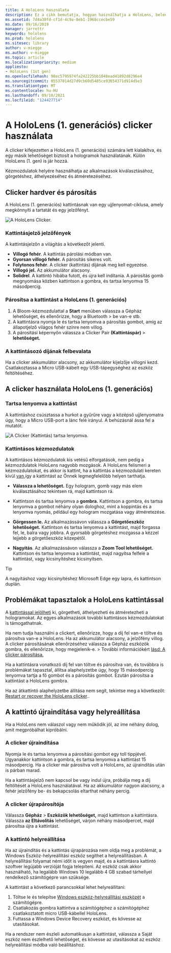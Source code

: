 ```yaml
---
title: A HoloLens használata
description: Ez a cikk bemutatja, hogyan használhatja a HoloLens, beleértve a kattintások párosítását, az díjszabást és a helyreállítást.
ms.assetid: 7d4a30fd-cf1d-4c9a-8eb1-1968ccecbe59
ms.date: 09/16/2019
manager: jarrettr
keywords: hololens
ms.prod: hololens
ms.sitesec: library
author: v-miegge
ms.author: v-miegge
ms.topic: article
ms.localizationpriority: medium
appliesto:
- HoloLens (1st gen)
ms.openlocfilehash: 98ec5795974fa242225bb1048ead41892d8296e4
ms.sourcegitcommit: 05537014d27d9cb60d5485ce93654371d914d5e3
ms.translationtype: MT
ms.contentlocale: hu-HU
ms.lasthandoff: 09/10/2021
ms.locfileid: "124427714"
---
```

# <a name="use-the-hololens-1st-gen-clicker"></a>A HoloLens (1. generációs) clicker használata

A clicker kifejezetten a HoloLens (1. generációs) számára lett kialakítva, és egy másik lehetőséget biztosít a hologramok használatának. Külön HoloLens (1. gen) is jár hozzá.

Kézmozdulatok helyére használhatja az alkalmazások kiválasztásához, görgetéshez, áthelyezéséhez és átméretezéséhez.

## <a name="clicker-hardware-and-pairing"></a>Clicker hardver és párosítás

A HoloLens (1. generációs) kattintásnak van egy ujjlenyomat-ciklusa, amely megkönnyíti a tartatát és egy jelzőfényt.

![A HoloLens Clicker.](images/use-hololens-clicker-1.png)

### <a name="clicker-indicator-lights"></a>Kattintásjelző jelzőfények

A kattintásjelzőn a világítás a következőt jelenti.

- **Villogó fehér**. A kattintás párolási módban van.
- **Gyorsan villogó fehér.** A párosítás sikeres volt.
- **Folytonos fehér**. A clicker (kattintás) díjának meg kell egyezése.
- **Villogó jel.** Az akkumulátor alacsony.
- **Solidrel**. A kattintó hibába futott, és újra kell indítania. A párosítás gomb megnyomása közben kattintson a gombra, és tartsa lenyomva 15 másodpercig.

### <a name="pair-the-clicker-with-your-hololens-1st-gen"></a>Párosítsa a kattintást a HoloLens (1. generációs)

1. A Bloom-kézmozdulattal a  **Start** menüben válassza a Gépház lehetőséget, és ellenőrizze, hogy a Bluetooth  >   be van-e stb.
1. A kattintásra nyomja le és tartsa lenyomva a párosítás gombot, amíg az állapotjelző világos fehér színre nem villog.
1. A párosítási képernyőn válassza a Clicker Pair **(Kattintáspár)**  >  **lehetőséget.**

### <a name="charge-the-clicker"></a>A kattintásozó díjának felbevalata

Ha a clicker akkumulátor alacsony, az akkumulátor kijelzője villogni kezd. Csatlakoztassa a Micro USB-kábelt egy USB-tápegységhez az eszköz feltöltéséhez.

## <a name="use-the-clicker-with-hololens-1st-gen"></a>A clicker használata HoloLens (1. generációs)

### <a name="hold-the-clicker"></a>Tartsa lenyomva a kattintást

A kattintáshoz csúsztassa a hurkot a gyűrűre vagy a középső ujjlenyomatra úgy, hogy a Micro USB-port a lánc felé irányul. A behúzásnál ássa fel a mutatót.

![A Clicker (Kattintás) tartsa lenyomva.](images/use-hololens-clicker-2.png)

### <a name="clicker-gestures"></a>Kattintásos kézmozdulatok

A kattintásos kézmozdulatok kis vetésű elforgatások, nem pedig a kézmozdulatok HoloLens nagyobb mozgások. A HoloLens felismeri a kézmozdulatokat, és akkor is kattint, ha a kattintás a kézmozdulati kereten kívül [van,](hololens1-basic-usage.md)így a kattintást az Önnek legmegfelelőbb helyen tarthatja.

- **Válassza a lehetőséget.** Egy hologram, gomb vagy más elem kiválasztásához tekintsen rá, majd kattintson rá.

- Kattintson és tartsa lenyomva a **gombra.** Kattintson a gombra, és tartsa lenyomva a gombot néhány olyan dologhoz, mint a koppintás és a lenyomva nyomás, például egy hologram mozgatása vagy átméretezése.

- **Görgessen le.** Az alkalmazássávon válassza a **Görgetőeszköz lehetőséget.** Kattintson és tartsa lenyomva a kattintást, majd forgassa fel, le, balra vagy jobbra. A gyorsabb görgetéshez mozgassa a kézzel lejjebb a görgetőeszköz közepétől.

- **Nagyítás**. Az alkalmazássávon válassza a **Zoom Tool lehetőséget.** Kattintson és tartsa lenyomva a kattintást, majd nagyítsa felfelé a kattintást, vagy kicsinyítéshez kicsinyítsen.

> [!TIP]
> A nagyításhoz vagy kicsinyítéshez Microsoft Edge egy lapra, és kattintson duplán.

## <a name="im-having-problems-using-the-hololens-clicker"></a>Problémákat tapasztalok a HoloLens kattintással

A [kattintással jelölheti](hololens1-clicker.md) ki, görgetheti, áthelyezheti és átméretezheti a hologramokat. Az egyes alkalmazások további kattintásos kézmozdulatokat is támogathatnak.

Ha nem tudja használni a clickert, ellenőrizze, hogy a díj fel van-e töltve és párosítva van-e a HoloLens. Ha az akkumulátor alacsony, a jelzőfény villog. A clicker párosításának ellenőrzéséhez válassza a Gépház eszközök gombra, és ellenőrizze, hogy megjelenik-e.  >   További információkért [lásd: A clicker párosítása.](hololens1-clicker.md)

Ha a kattintásra vonatkozó díj fel van töltve és párosítva van, és továbbra is problémákat tapasztal, állítsa alaphelyzetbe úgy, hogy 15 másodpercig lenyomva tartja a fő gombot és a párosítás gombot. Ezután párosítsa a kattintást a HoloLens gombra.

Ha az átkattintó alaphelyzetbe állítása nem segít, tekintse meg a következőt: [Restart or recover the HoloLens clicker](hololens1-clicker.md#restart-or-recover-the-clicker)..
## <a name="restart-or-recover-the-clicker"></a>A kattintó újraindítása vagy helyreállítása

Ha a HoloLens nem válaszol vagy nem működik jól, az íme néhány dolog, amit megpróbálhat kipróbálni.

### <a name="restart-the-clicker"></a>A clicker újraindítása

Nyomja le és tartsa lenyomva a párosítási gombot egy toll tippjével. Ugyanakkor kattintson a gombra, és tartsa lenyomva a kattintást 15 másodpercig. Ha a clicker már párosítva volt a HoloLens, az újraindítás után is párban marad.

Ha a kattintásjelző nem kapcsol be vagy indul újra, próbálja meg a díj feltöltését a HoloLens használatával. Ha az akkumulátor nagyon alacsony, a fehér jelzőfény be- és bekapcsolás eltarthat néhány percig.

### <a name="re-pair-the-clicker"></a>A clicker újrapárosítója

Válassza **Gépház**  >  **Eszközök lehetőséget,** majd kattintson a kattintásra. Válassza **az Eltávolítás** lehetőséget, várjon néhány másodpercet, majd párosítsa újra a kattintást.

### <a name="recover-the-clicker"></a>A kattintó helyreállítása

Ha az újraindítás és a kattintás újrapározása nem oldja meg a problémát, a Windows Eszköz-helyreállítási eszköz segíthet a helyreállításban. A helyreállítási folyamat némi időt is vegyen majd, és a kattintásra kattintó szoftver legújabb verzióját fogja telepíteni. Az eszköz csak akkor használható, ha legalább Windows 10 legalább 4 GB szabad tárhellyel rendelkező számítógépre van szüksége.

A kattintást a következő parancsokkal lehet helyreállítani:

1. Töltse le és telepítse [Windows eszköz-helyreállítási eszközét](https://dev.azure.com/ContentIdea/ContentIdea/_queries/query/8a004dbe-73f8-4a32-94bc-368fc2f2a895/) a számítógépre.
1. Csatlakozás gombra kattintva a számítógéphez a számítógéphez csatlakoztatott micro USB-kábellel HoloLens.
1. Futtassa a Windows Device Recovery eszközt, és kövesse az utasításokat.

Ha a rendszer nem észleli automatikusan  a kattintást, válassza a Saját eszköz nem észlelhető lehetőséget, és kövesse az utasításokat az eszköz helyreállítási módba való beállításhoz.

